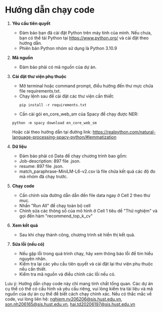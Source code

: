 # Hướng dẫn chạy code

1. **Yêu cầu tiên quyết**
    - Đảm bảo bạn đã cài đặt Python trên máy tính của mình. Nếu chưa, bạn có thể tải Python tại https://www.python.org/ và cài đặt theo hướng dẫn.
    - Phiên bản Python nhóm sử dụng là Python 3.10.9

2. **Mã nguồn**
    - Đảm bảo phải có mã nguồn của dự án.

3. **Cài đặt thư viện phụ thuộc**
    - Mở terminal hoặc command prompt, điều hướng đến thư mực chứa file requirements.txt.
    - Chạy lệnh sau để cài đặt các thư viện cần thiết:
        ```
        pip install -r requirements.txt
        ```
    - Cần cài gói en_core_web_sm của Spacy để chạy được NER:
    ```
    python -m spacy download en_core_web_sm
    ```
    Hoặc cài theo hướng dẫn tại đường link: https://realpython.com/natural-language-processing-spacy-python/#lemmatization
4. **Dữ liệu**
    - Đảm bảo phải có Data để chạy chương trình bao gồm:
    + Job-description: 897 file .json.
    + resume: 897 file .json.
    + match_paraphrase-MiniLM-L6-v2.csv là file chứa kết quả các độ đo mà nhóm đã chạy trước.
5. **Chạy code**
    - Cần chỉnh sửa đường dẫn dẫn đến file data ngay ở Cell 2 theo thư muc.
    - Nhấn "Run All" để chạy toàn bộ cell
    - Chỉnh sửa các thông số của mô hình ở Cell 1 tiêu dề "Thử nghiệm" và gọi đến hàm "recommend_top_k_cv"

5. **Xem kết quả**
    - Sau khi chạy thành công, chương trình sẽ hiển thị kết quả.

6. **Sửa lỗi (nếu có)**
    - Nếu gặp lỗi trong quá trình chạy, hãy xem thông báo lỗi để tìm hiểu nguyên nhân.
    - Kiểm tra lại các yêu cầu tiên quyết và cài đặt lại thư viện phụ thuộc nếu cần thiết.
    - Kiểm tra mã nguồn và điều chỉnh các lỗi nếu có.

Lưu ý: Hướng dẫn chạy code này chỉ mang tính chất tổng quan. Các dự án cụ thể có thể có cấu hình và yêu cầu riêng, vui lòng kiểm tra tài liệu và mã nguồn của dự án cụ thể để biết cách chạy chính xác. Nếu có thắc mắc về code, vui lòng liên hệ: nghiem.nv206206@sis.hust.edu.vn, son.nh206165@sis.hust.edu.vn, hai.td20206197@sis.hust.edu.vn